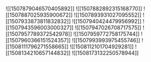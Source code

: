 ![[1507879046570405892]]
![[1507882892315168770]]
![[1507887025935900672]]
![[1507893931027095552]]
![[1507933873811832832]]
![[1507940424479956992]]
![[1507943596003000327]]
![[1507947026708717575]]
![[1507957789372542978]]
![[1507959772758175744]]
![[1507960366151524357]]
![[1507993993975455746]]
![[1508111796271558665]]
![[1508112101704929281]]
![[1508134210657144832]]
![[1508173132250578944]]
